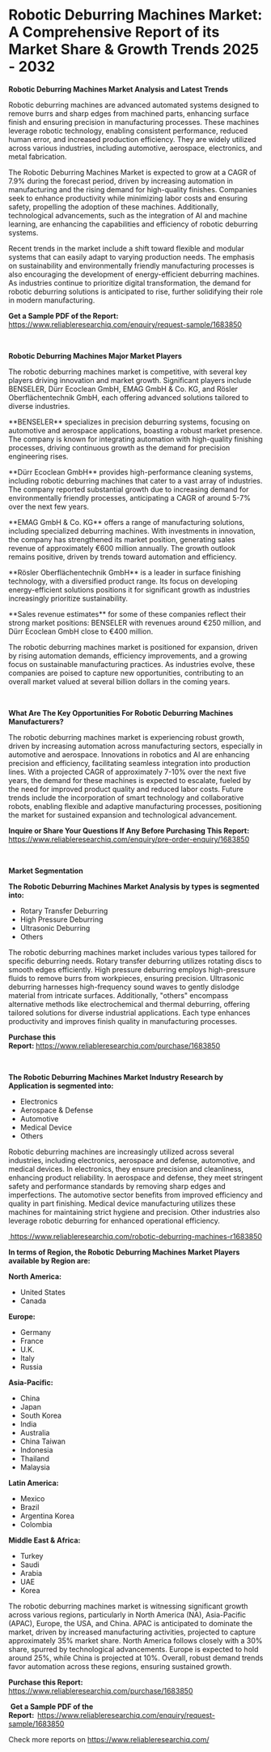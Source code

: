 <p><h1>Robotic Deburring Machines Market: A Comprehensive Report of its Market Share & Growth Trends 2025 - 2032</h1></p><p><strong>Robotic Deburring Machines Market Analysis and Latest Trends</strong></p>
<p><p>Robotic deburring machines are advanced automated systems designed to remove burrs and sharp edges from machined parts, enhancing surface finish and ensuring precision in manufacturing processes. These machines leverage robotic technology, enabling consistent performance, reduced human error, and increased production efficiency. They are widely utilized across various industries, including automotive, aerospace, electronics, and metal fabrication.</p><p>The Robotic Deburring Machines Market is expected to grow at a CAGR of 7.9% during the forecast period, driven by increasing automation in manufacturing and the rising demand for high-quality finishes. Companies seek to enhance productivity while minimizing labor costs and ensuring safety, propelling the adoption of these machines. Additionally, technological advancements, such as the integration of AI and machine learning, are enhancing the capabilities and efficiency of robotic deburring systems.</p><p>Recent trends in the market include a shift toward flexible and modular systems that can easily adapt to varying production needs. The emphasis on sustainability and environmentally friendly manufacturing processes is also encouraging the development of energy-efficient deburring machines. As industries continue to prioritize digital transformation, the demand for robotic deburring solutions is anticipated to rise, further solidifying their role in modern manufacturing.</p></p>
<p><strong>Get a Sample PDF of the Report:&nbsp;</strong> <a href="https://www.reliableresearchiq.com/enquiry/request-sample/1683850?utm_campaign=3461&utm_medium=2&utm_source=Github&utm_content=ia&utm_term=26032025&utm_id=robotic-deburring-machines">https://www.reliableresearchiq.com/enquiry/request-sample/1683850</a></p>
<p>&nbsp;</p>
<p><strong>Robotic Deburring Machines Major Market Players</strong></p>
<p><p>The robotic deburring machines market is competitive, with several key players driving innovation and market growth. Significant players include BENSELER, Dürr Ecoclean GmbH, EMAG GmbH & Co. KG, and Rösler Oberflächentechnik GmbH, each offering advanced solutions tailored to diverse industries.</p><p>**BENSELER** specializes in precision deburring systems, focusing on automotive and aerospace applications, boasting a robust market presence. The company is known for integrating automation with high-quality finishing processes, driving continuous growth as the demand for precision engineering rises.</p><p>**Dürr Ecoclean GmbH** provides high-performance cleaning systems, including robotic deburring machines that cater to a vast array of industries. The company reported substantial growth due to increasing demand for environmentally friendly processes, anticipating a CAGR of around 5-7% over the next few years.</p><p>**EMAG GmbH & Co. KG** offers a range of manufacturing solutions, including specialized deburring machines. With investments in innovation, the company has strengthened its market position, generating sales revenue of approximately €600 million annually. The growth outlook remains positive, driven by trends toward automation and efficiency.</p><p>**Rösler Oberflächentechnik GmbH** is a leader in surface finishing technology, with a diversified product range. Its focus on developing energy-efficient solutions positions it for significant growth as industries increasingly prioritize sustainability.</p><p>**Sales revenue estimates** for some of these companies reflect their strong market positions: BENSELER with revenues around €250 million, and Dürr Ecoclean GmbH close to €400 million.</p><p>The robotic deburring machines market is positioned for expansion, driven by rising automation demands, efficiency improvements, and a growing focus on sustainable manufacturing practices. As industries evolve, these companies are poised to capture new opportunities, contributing to an overall market valued at several billion dollars in the coming years.</p></p>
<p>&nbsp;</p>
<p><strong>What Are The Key Opportunities For Robotic Deburring Machines Manufacturers?</strong></p>
<p><p>The robotic deburring machines market is experiencing robust growth, driven by increasing automation across manufacturing sectors, especially in automotive and aerospace. Innovations in robotics and AI are enhancing precision and efficiency, facilitating seamless integration into production lines. With a projected CAGR of approximately 7-10% over the next five years, the demand for these machines is expected to escalate, fueled by the need for improved product quality and reduced labor costs. Future trends include the incorporation of smart technology and collaborative robots, enabling flexible and adaptive manufacturing processes, positioning the market for sustained expansion and technological advancement.</p></p>
<p><strong>Inquire or Share Your Questions If Any Before Purchasing This Report:</strong> <a href="https://www.reliableresearchiq.com/enquiry/pre-order-enquiry/1683850?utm_campaign=3461&utm_medium=2&utm_source=Github&utm_content=ia&utm_term=26032025&utm_id=robotic-deburring-machines">https://www.reliableresearchiq.com/enquiry/pre-order-enquiry/1683850</a></p>
<p>&nbsp;</p>
<p><strong>Market Segmentation</strong></p>
<p><strong>The Robotic Deburring Machines Market Analysis by types is segmented into:</strong></p>
<p><ul><li>Rotary Transfer Deburring</li><li>High Pressure Deburring</li><li>Ultrasonic Deburring</li><li>Others</li></ul></p>
<p><p>The robotic deburring machines market includes various types tailored for specific deburring needs. Rotary transfer deburring utilizes rotating discs to smooth edges efficiently. High pressure deburring employs high-pressure fluids to remove burrs from workpieces, ensuring precision. Ultrasonic deburring harnesses high-frequency sound waves to gently dislodge material from intricate surfaces. Additionally, "others" encompass alternative methods like electrochemical and thermal deburring, offering tailored solutions for diverse industrial applications. Each type enhances productivity and improves finish quality in manufacturing processes.</p></p>
<p><strong>Purchase this Report:&nbsp;</strong><a href="https://www.reliableresearchiq.com/purchase/1683850?utm_campaign=3461&utm_medium=2&utm_source=Github&utm_content=ia&utm_term=26032025&utm_id=robotic-deburring-machines">https://www.reliableresearchiq.com/purchase/1683850</a></p>
<p>&nbsp;</p>
<p><strong>The Robotic Deburring Machines Market Industry Research by Application is segmented into:</strong></p>
<p><ul><li>Electronics</li><li>Aerospace & Defense</li><li>Automotive</li><li>Medical Device</li><li>Others</li></ul></p>
<p><p>Robotic deburring machines are increasingly utilized across several industries, including electronics, aerospace and defense, automotive, and medical devices. In electronics, they ensure precision and cleanliness, enhancing product reliability. In aerospace and defense, they meet stringent safety and performance standards by removing sharp edges and imperfections. The automotive sector benefits from improved efficiency and quality in part finishing. Medical device manufacturing utilizes these machines for maintaining strict hygiene and precision. Other industries also leverage robotic deburring for enhanced operational efficiency.</p></p>
<p><a href="https://www.reliableresearchiq.com/robotic-deburring-machines-r1683850?utm_campaign=3461&utm_medium=2&utm_source=Github&utm_content=ia&utm_term=26032025&utm_id=robotic-deburring-machines">&nbsp;https://www.reliableresearchiq.com/robotic-deburring-machines-r1683850</a></p>
<p><strong>In terms of Region, the Robotic Deburring Machines Market Players available by Region are:</strong></p>
<p>
    <p> <strong> North America: </strong>
        <ul>
            <li>United States</li>
            <li>Canada</li>
        </ul>
        </p> 
    <p> <strong> Europe: </strong>
        <ul>
            <li>Germany</li>
            <li>France</li>
            <li>U.K.</li>
            <li>Italy</li>
            <li>Russia</li>
        </ul>
        </p> 
    <p> <strong> Asia-Pacific: </strong>
        <ul>
            <li>China</li>
            <li>Japan</li>
            <li>South Korea</li>
            <li>India</li>
            <li>Australia</li>
            <li>China Taiwan</li>
            <li>Indonesia</li>
            <li>Thailand</li>
            <li>Malaysia</li>
        </ul>
        </p> 
    <p> <strong> Latin America: </strong>
        <ul>
            <li>Mexico</li>
            <li>Brazil</li>
            <li>Argentina Korea</li>
            <li>Colombia</li>
        </ul>
        </p> 
    <p> <strong> Middle East & Africa: </strong>
        <ul>
            <li>Turkey</li>
            <li>Saudi</li>
            <li>Arabia</li>
            <li>UAE</li>
            <li>Korea</li>
        </ul>
    </p>
    </p>
<p><p>The robotic deburring machines market is witnessing significant growth across various regions, particularly in North America (NA), Asia-Pacific (APAC), Europe, the USA, and China. APAC is anticipated to dominate the market, driven by increased manufacturing activities, projected to capture approximately 35% market share. North America follows closely with a 30% share, spurred by technological advancements. Europe is expected to hold around 25%, while China is projected at 10%. Overall, robust demand trends favor automation across these regions, ensuring sustained growth.</p></p>
<p><strong>Purchase this Report: </strong><a href="https://www.reliableresearchiq.com/purchase/1683850?utm_campaign=3461&utm_medium=2&utm_source=Github&utm_content=ia&utm_term=26032025&utm_id=robotic-deburring-machines">https://www.reliableresearchiq.com/purchase/1683850</a></p>
<p>&nbsp;<strong>Get a Sample PDF of the Report:&nbsp;&nbsp;</strong><a href="https://www.reliableresearchiq.com/enquiry/request-sample/1683850?utm_campaign=3461&utm_medium=2&utm_source=Github&utm_content=ia&utm_term=26032025&utm_id=robotic-deburring-machines">https://www.reliableresearchiq.com/enquiry/request-sample/1683850</a></p>
<p><strong></strong></p>
<p>Check more reports on <a href="https://www.reliableresearchiq.com/?utm_campaign=3461&utm_medium=2&utm_source=Github&utm_content=ia&utm_term=26032025&utm_id=robotic-deburring-machines">https://www.reliableresearchiq.com/</a></p>